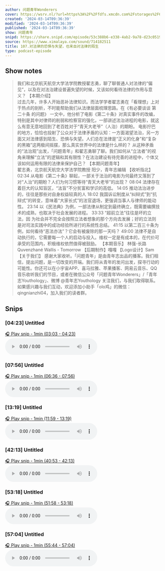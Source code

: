 ```yaml
---
author: 问题青年Wonderers
cover: https://wsrv.nl/?url=https%3A%2F%2Ffdfs.xmcdn.com%2Fstorages%2F60e6-audiofreehighqps%2FB7%2F35%2FGMCoOSII9_k4AAGNyAJn07Rg.jpeg&w=200&h=200
created: '2024-03-14T09:36:39'
modified: '2024-03-14T09:36:39'
published: '2024-03-14T09:36:39'
show: 问题青年
snipd: https://share.snipd.com/episode/53c388b6-e338-4ab2-9a78-d23c05199400
source: https://www.ximalaya.com/sound/714182511
title: 107.对法律的恐惧与失望，也来自对法律的陌生
type: podcast-episode
---
```



## Show notes
> 我们和北京航天航空大学法学院教授翟志勇，聊了聊普通人对法律的“偏见”，以及在对法治建设普遍失望的时候，又该如何看待法律的作用与意义？ 
> 【本期介绍】  
> 过去几年，许多人开始恶补法律知识。而法学学者翟志勇在「看理想」上对于热点的剖析，不时能帮助我们从法律层面梳理思路。在《有必要谈谈 第二十条 的问题》  一文中，他分析了电影《第二十条》对真实事件的改编，特别是其中对律师的削弱和检察官的强化，一部讲述法治进程的电影，就这么有意无意地回到了老百姓对于“青天大老爷”（人治）的期盼。 
> 电影拧巴的地方，恰恰也投射了公众对于法律矛盾的认知：一方面渴望法治，另一方面又对法律感到陌生、恐惧与失望。人们总在法律是“正义的化身”和“复杂的黑箱”这两极间摇摆，那么真实世界中的法律是什么样的？ 
> 从这种矛盾的“法治观”出发，「问题青年」和翟志勇聊了聊。我们如何从“立法者”的视角来理解“立法”的逻辑和其有限性？在法治建设有待完善的进程中，个体又该如何运用有限的法律来保护自己？ 
> 【本期问题青年】  
> 翟志勇，北京航天航空大学法学院教授 
> 阳少，青年志编辑 
> 【收听指北】  
> 02:34  从电影《第二十条》聊起，一部关于法治的电影为何最终又落到了对“人治”的期盼？人们为何习惯等待“青天大老爷”的出现？ 
> 08:04  法律存在着巨大的认知盲区，“法盲”不分贫富和学识的高低。 
> 14:05  推动法治进步的，往往是那些对自身权益较真的人 
> 18:02  我国诉讼制度从“纠辩式”到“抗辩式”的转变，意味着“大家长式”的法官退场，更强调当事人与律师的能动性。 
> 23:14 以《民法典》为例，一部法律从制定到最终确立，既需要编撰技术的成熟，也取决于社会发展的进程。 
> 33:33  “超前立法”往往是坏的立法，因  为社会并不完全会按照立法者想象的那个方向去发展；好的立法则是对司法实践中的成功经验所进行的系统性总结。 
> 41:15  以第二百三十条为例，如何看待“恶法亦法”？它会有被废除的那一天吗？ 
> 49:00  法律不是自动执行的，它需要每一个人的启动与投入。维权一定是有成本的，在代价可承受的范围内，积极维权依然值得被鼓励。 
> 【本期音乐】
> 林强-长路 
> Quvenzhané Wallis - Tomorrow 
> 【后期制作】嘎嘎 
> 【Logo设计】Sam 
> 【关于我们】 
> 感谢大家收听。「问题青年」是由青年志出品的播客。我们相信，提出问题，是一切改变的开端。我们将从青年的发问出发，探寻行动的可能性。你还可以在小宇宙APP、喜马拉雅、苹果播客、网易云音乐、QQ音乐收听我们的节目，或者在微信公众号「问题青年Wonderers」/「青年志Youthology」、微博 @青年志Youthology 关注我们，与我们取得联系。 
> 如果感兴趣与我们互动，欢迎添加小助手「olo鸡」的微信：qingnianzhi04，加入我们的读者群。

## Snips
### [04:23] Untitled
[🎧 Play snip - 1min️ (03:03 - 04:23)](https://share.snipd.com/snip/e8872ee8-9026-489e-8bff-e4ea818c6f93)
<audio controls> <source src="https://jt.ximalaya.com//GKwRINsJyM5HAa2KggK3k8cU-aacv2-48K.m4a?channel=rss&album_id=47129647&track_id=714182511&uid=286992270&jt=https://aod.cos.tx.xmcdn.com/storages/f3fd-audiofreehighqps/AA/C5/GKwRINsJyM5HAa2KggK3k8cU-aacv2-48K.m4a#t=03:03,04:23"> </audio>
### [07:56] Untitled
[🎧 Play snip - 1min️ (06:36 - 07:56)](https://share.snipd.com/snip/6446bd3b-16b0-418f-a2eb-4a014b895493)
<audio controls> <source src="https://jt.ximalaya.com//GKwRINsJyM5HAa2KggK3k8cU-aacv2-48K.m4a?channel=rss&album_id=47129647&track_id=714182511&uid=286992270&jt=https://aod.cos.tx.xmcdn.com/storages/f3fd-audiofreehighqps/AA/C5/GKwRINsJyM5HAa2KggK3k8cU-aacv2-48K.m4a#t=06:36,07:56"> </audio>
### [13:19] Untitled
[🎧 Play snip - 1min️ (11:59 - 13:19)](https://share.snipd.com/snip/45d3ab2a-216d-4b68-bafb-6fe332d80fca)
<audio controls> <source src="https://jt.ximalaya.com//GKwRINsJyM5HAa2KggK3k8cU-aacv2-48K.m4a?channel=rss&album_id=47129647&track_id=714182511&uid=286992270&jt=https://aod.cos.tx.xmcdn.com/storages/f3fd-audiofreehighqps/AA/C5/GKwRINsJyM5HAa2KggK3k8cU-aacv2-48K.m4a#t=11:59,13:19"> </audio>
### [42:13] Untitled
[🎧 Play snip - 1min️ (40:53 - 42:13)](https://share.snipd.com/snip/7eb0991b-b374-408d-8ea8-5eabf0a721b1)
<audio controls> <source src="https://jt.ximalaya.com//GKwRINsJyM5HAa2KggK3k8cU-aacv2-48K.m4a?channel=rss&album_id=47129647&track_id=714182511&uid=286992270&jt=https://aod.cos.tx.xmcdn.com/storages/f3fd-audiofreehighqps/AA/C5/GKwRINsJyM5HAa2KggK3k8cU-aacv2-48K.m4a#t=40:53,42:13"> </audio>
### [53:18] Untitled
[🎧 Play snip - 1min️ (51:58 - 53:18)](https://share.snipd.com/snip/7e751561-1f41-4718-8578-e74a4d47d9fb)
<audio controls> <source src="https://jt.ximalaya.com//GKwRINsJyM5HAa2KggK3k8cU-aacv2-48K.m4a?channel=rss&album_id=47129647&track_id=714182511&uid=286992270&jt=https://aod.cos.tx.xmcdn.com/storages/f3fd-audiofreehighqps/AA/C5/GKwRINsJyM5HAa2KggK3k8cU-aacv2-48K.m4a#t=51:58,53:18"> </audio>
### [57:04] Untitled
[🎧 Play snip - 1min️ (55:44 - 57:04)](https://share.snipd.com/snip/1b968fe8-b141-48fd-993b-a1993b4afbd1)
<audio controls> <source src="https://jt.ximalaya.com//GKwRINsJyM5HAa2KggK3k8cU-aacv2-48K.m4a?channel=rss&album_id=47129647&track_id=714182511&uid=286992270&jt=https://aod.cos.tx.xmcdn.com/storages/f3fd-audiofreehighqps/AA/C5/GKwRINsJyM5HAa2KggK3k8cU-aacv2-48K.m4a#t=55:44,57:04"> </audio>

